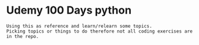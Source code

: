 # Udemy 100 Days python
	Using this as reference and learn/relearn some topics.
	Picking topics or things to do therefore not all coding exercises are in the repo.
